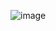 ![image](https://github.com/JaimeVillalbaO/TicTacToeGame-Day-84/assets/152451848/32eb0eae-859b-46e4-9ad6-d290cff1ce7f)
